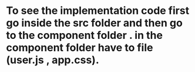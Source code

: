 <h1>  To see the implementation code   first go inside the src folder and then go to the component folder . in the component folder have to file (user.js , app.css).  </h1>


